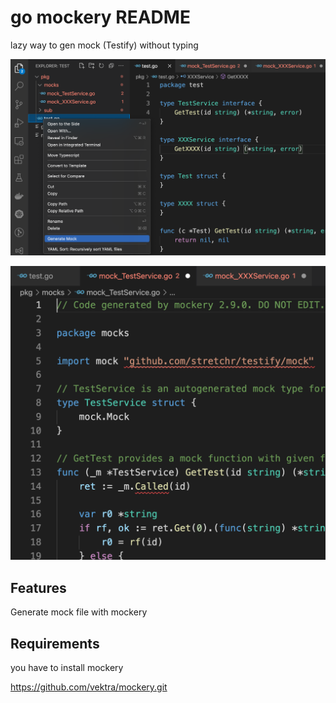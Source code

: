 # go mockery README

lazy way to gen mock (Testify) without typing 


![Getting Started](./example/screen-1.png)

![Getting Started](./example/screen-3.png)

## Features

Generate mock file with mockery

## Requirements

you have to install mockery

https://github.com/vektra/mockery.git


